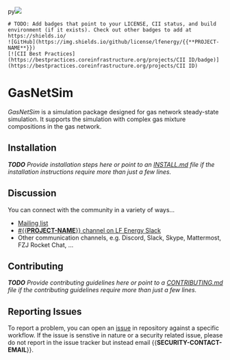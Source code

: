 py![](/media/sf_Projects/Projects/GasNetSim/GasNetSim/GasNetSim_Logo.svg)

```gfm
# TODO: Add badges that point to your LICENSE, CII status, and build environment (if it exists). Check out other badges to add at https://shields.io/
![GitHub](https://img.shields.io/github/license/lfenergy/{{**PROJECT-NAME**}})
[![CII Best Practices](https://bestpractices.coreinfrastructure.org/projects/CII ID/badge)](https://bestpractices.coreinfrastructure.org/projects/CII ID)
```

# **GasNetSim**

*GasNetSim* is a simulation package designed for gas network steady-state simulation. It supports the simulation with complex gas mixture compositions in the gas network.

## Installation

_**TODO** Provide installation steps here or point to an_
_[INSTALL.md](INSTALL.md) file if the installation instructions require more_
_than just a few lines._

## Discussion

You can connect with the community in a variety of ways...

- [Mailing list](https://lists.lfenergy.org/g/xxxx-discussion)
- [#{{**PROJECT-NAME**}} channel on LF Energy Slack](https://slack.lfenergy.org)
- Other communication channels, e.g. Discord, Slack, Skype, Mattermost, FZJ Rocket Chat, ...

## Contributing

_**TODO** Provide contributing guidelines here or point to a_
_[CONTRIBUTING.md](CONTRIBUTING.md) file if the contributing guidelines require_
_more than just a few lines._

## Reporting Issues

To report a problem, you can open an [issue](https://{{PROJECT-URL}}/-/issues)
in repository against a specific workflow. If the issue is senstive in nature or
a security related issue, please do not report in the issue tracker but instead
email {{**SECURITY-CONTACT-EMAIL**}}.
